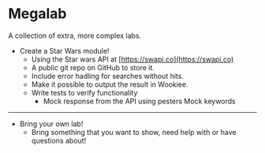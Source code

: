 # Megalab

A collection of extra, more complex labs.

- Create a Star Wars module!
  - Using the Star wars API at [https://swapi.co](https://swapi.co)
  - A public git repo on GitHub to store it.
  - Include error hadling for searches without hits.
  - Make it possible to output the result in Wookiee.
  - Write tests to verify functionality
    - Mock response from the API using pesters Mock keywords

---

- Bring your own lab!
  - Bring something that you want to show, need help with or have questions about!